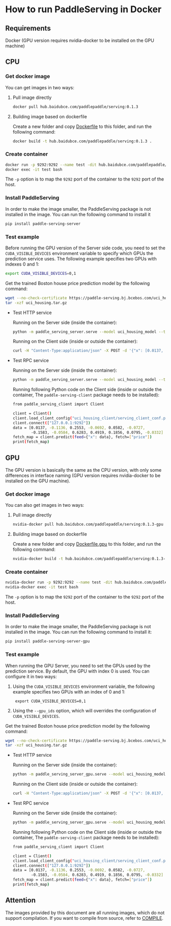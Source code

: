 # How to run PaddleServing in Docker

## Requirements

Docker (GPU version requires nvidia-docker to be installed on the GPU machine)

## CPU

### Get docker image

You can get images in two ways:

1. Pull image directly

   ```bash
   docker pull hub.baidubce.com/paddlepaddle/serving:0.1.3
   ```

2. Building image based on dockerfile

   Create a new folder and copy [Dockerfile](../tools/Dockerfile) to this folder, and run the following command:

   ```bash
   docker build -t hub.baidubce.com/paddlepaddle/serving:0.1.3 .
   ```

### Create container

```bash
docker run -p 9292:9292 --name test -dit hub.baidubce.com/paddlepaddle/serving:0.1.3
docker exec -it test bash
```

The `-p` option is to map the `9292` port of the container to the `9292` port of the host.

### Install PaddleServing

In order to make the image smaller, the PaddleServing package is not installed in the image. You can run the following command to install it

```bash
pip install paddle-serving-server
```

### Test example

Before running the GPU version of the Server side code, you need to set the `CUDA_VISIBLE_DEVICES` environment variable to specify which GPUs the prediction service uses. The following example specifies two GPUs with indexes 0 and 1:

```bash
export CUDA_VISIBLE_DEVICES=0,1
```

Get the trained Boston house price prediction model by the following command:

```bash
wget --no-check-certificate https://paddle-serving.bj.bcebos.com/uci_housing.tar.gz
tar -xzf uci_housing.tar.gz
```

- Test HTTP service

  Running on the Server side (inside the container):

  ```bash
  python -m paddle_serving_server.serve --model uci_housing_model --thread 10 --port 9292 --name uci &>std.log 2>err.log &
  ```

  Running on the Client side (inside or outside the container):

  ```bash
  curl -H "Content-Type:application/json" -X POST -d '{"x": [0.0137, -0.1136, 0.2553, -0.0692, 0.0582, -0.0727, -0.1583, -0.0584, 0.6283, 0.4919, 0.1856, 0.0795, -0.0332], "fetch":["price"]}' http://127.0.0.1:9292/uci/prediction
  ```

- Test RPC service

  Running on the Server side (inside the container):

  ```bash
  python -m paddle_serving_server.serve --model uci_housing_model --thread 10 --port 9292 &>std.log 2>err.log &
  ```

  Running following Python code on the Client side (inside or outside the container, The `paddle-serving-client` package needs to be installed):

  ```bash
  from paddle_serving_client import Client
  
  client = Client()
  client.load_client_config("uci_housing_client/serving_client_conf.prototxt")
  client.connect(["127.0.0.1:9292"])
  data = [0.0137, -0.1136, 0.2553, -0.0692, 0.0582, -0.0727,
          -0.1583, -0.0584, 0.6283, 0.4919, 0.1856, 0.0795, -0.0332]
  fetch_map = client.predict(feed={"x": data}, fetch=["price"])
  print(fetch_map)
  ```

  

## GPU

The GPU version is basically the same as the CPU version, with only some differences in interface naming (GPU version requires nvidia-docker to be installed on the GPU machine).

### Get docker image

You can also get images in two ways:

1. Pull image directly

   ```bash
   nvidia-docker pull hub.baidubce.com/paddlepaddle/serving:0.1.3-gpu
   ```

2. Building image based on dockerfile

   Create a new folder and copy [Dockerfile.gpu](../tools/Dockerfile.gpu) to this folder, and run the following command:

   ```bash
   nvidia-docker build -t hub.baidubce.com/paddlepaddle/serving:0.1.3-gpu .
   ```

### Create container

```bash
nvidia-docker run -p 9292:9292 --name test -dit hub.baidubce.com/paddlepaddle/serving:0.1.3-gpu
nvidia-docker exec -it test bash
```

The `-p` option is to map the `9292` port of the container to the `9292` port of the host.

### Install PaddleServing

In order to make the image smaller, the PaddleServing package is not installed in the image. You can run the following command to install it:

```bash
pip install paddle-serving-server-gpu
```

### Test example

When running the GPU Server, you need to set the GPUs used by the prediction service. By default, the GPU with index 0 is used. You can configure it in two ways:

1. Using the `CUDA_VISIBLE_DEVICES` environment variable, the following example specifies two GPUs with an index of 0 and 1:

   ```shell
    export CUDA_VISIBLE_DEVICES=0,1
   ```

2. Using the `--gpu_ids` option, which will overrides the configuration of `CUDA_VISIBLE_DEVICES`.



Get the trained Boston house price prediction model by the following command:

```bash
wget --no-check-certificate https://paddle-serving.bj.bcebos.com/uci_housing.tar.gz
tar -xzf uci_housing.tar.gz
```

- Test HTTP service

  Running on the Server side (inside the container):

  ```bash
  python -m paddle_serving_server_gpu.serve --model uci_housing_model --thread 10 --port 9292 --name uci --gpu_ids 0
  ```

  Running on the Client side (inside or outside the container):

  ```bash
  curl -H "Content-Type:application/json" -X POST -d '{"x": [0.0137, -0.1136, 0.2553, -0.0692, 0.0582, -0.0727, -0.1583, -0.0584, 0.6283, 0.4919, 0.1856, 0.0795, -0.0332], "fetch":["price"]}' http://127.0.0.1:9292/uci/prediction
  ```

- Test RPC service

  Running on the Server side (inside the container):

  ```bash
  python -m paddle_serving_server_gpu.serve --model uci_housing_model --thread 10 --port 9292 --gpu_ids 0
  ```

  Running following Python code on the Client side (inside or outside the container, The `paddle-serving-client` package needs to be installed):

  ```bash
  from paddle_serving_client import Client
  
  client = Client()
  client.load_client_config("uci_housing_client/serving_client_conf.prototxt")
  client.connect(["127.0.0.1:9292"])
  data = [0.0137, -0.1136, 0.2553, -0.0692, 0.0582, -0.0727,
          -0.1583, -0.0584, 0.6283, 0.4919, 0.1856, 0.0795, -0.0332]
  fetch_map = client.predict(feed={"x": data}, fetch=["price"])
  print(fetch_map)
  ```




## Attention

The images provided by this document are all running images, which do not support compilation. If you want to compile from source, refer to [COMPILE](COMPILE.md).
